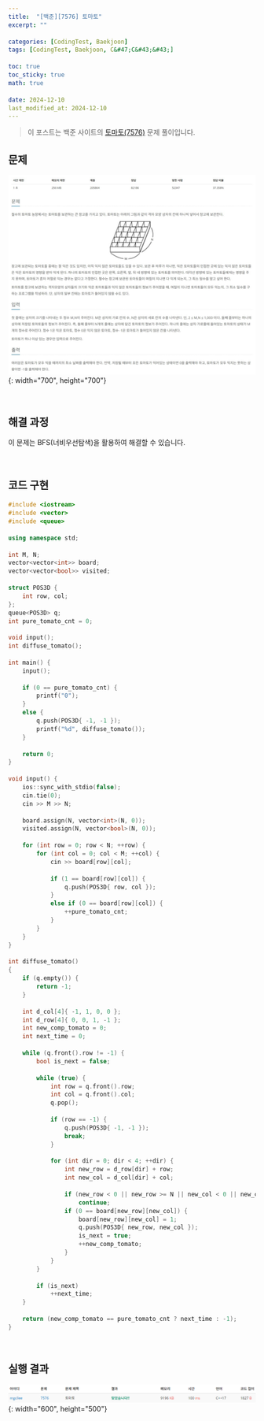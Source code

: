 ```yaml
---
title:  "[백준][7576] 토마토"
excerpt: ""

categories: [CodingTest, Baekjoon]
tags: [CodingTest, Baekjoon, C&#47;C&#43;&#43;]

toc: true
toc_sticky: true
math: true
 
date: 2024-12-10
last_modified_at: 2024-12-10
---
```


> 이 포스트는 백준 사이트의 [토마토(7576)](https://www.acmicpc.net/problem/7576) 문제 풀이입니다.  

## 문제

![문제](/assets/img/Boj/토마토7576_문제.png){: width="700", height="700"}  

<br/>

## 해결 과정

이 문제는 BFS(너비우선탐색)을 활용하여 해결할 수 있습니다.  


<br/>

## 코드 구현

```c++
#include <iostream>
#include <vector>
#include <queue>

using namespace std;

int M, N;
vector<vector<int>> board;
vector<vector<bool>> visited;

struct POS3D {
	int row, col;
};
queue<POS3D> q;
int pure_tomato_cnt = 0;

void input();
int diffuse_tomato();

int main() {
	input();

	if (0 == pure_tomato_cnt) {
        printf("0");
    }
	else {
		q.push(POS3D{ -1, -1 });
		printf("%d", diffuse_tomato());
	}

	return 0;
}

void input() {
    ios::sync_with_stdio(false);
	cin.tie(0);
	cin >> M >> N;

    board.assign(N, vector<int>(N, 0));
    visited.assign(N, vector<bool>(N, 0));
    
	for (int row = 0; row < N; ++row) {
		for (int col = 0; col < M; ++col) {
			cin >> board[row][col];

			if (1 == board[row][col]) {
				q.push(POS3D{ row, col });
			}
			else if (0 == board[row][col]) {
				++pure_tomato_cnt;
			}
		}
	}
}

int diffuse_tomato()
{
	if (q.empty()) {
        return -1;
    }

    int d_col[4]{ -1, 1, 0, 0 };
    int d_row[4]{ 0, 0, 1, -1 };
	int new_comp_tomato = 0;
	int next_time = 0;
	
    while (q.front().row != -1) {
		bool is_next = false;

		while (true) {
			int row = q.front().row;
			int col = q.front().col;
			q.pop();

			if (row == -1) {
				q.push(POS3D{ -1, -1 });
				break;
			}

			for (int dir = 0; dir < 4; ++dir) {
				int new_row = d_row[dir] + row;
				int new_col = d_col[dir] + col;

				if (new_row < 0 || new_row >= N || new_col < 0 || new_col >= M)
					continue;
				if (0 == board[new_row][new_col]) {
					board[new_row][new_col] = 1;
					q.push(POS3D{ new_row, new_col });
					is_next = true;
					++new_comp_tomato;
				}
			}
		}
		
		if (is_next)
			++next_time;
	}

	return (new_comp_tomato == pure_tomato_cnt ? next_time : -1);
}
```

<br/>

## 실행 결과

![결과](/assets/img/Boj/토마토7576_결과.png){: width="600", height="500"}  

<br/>